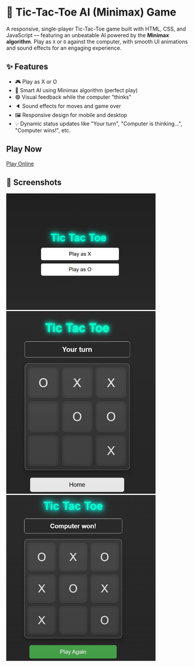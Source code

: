 # 🧠 Tic-Tac-Toe AI (Minimax) Game

A responsive, single-player Tic-Tac-Toe game built with HTML, CSS, and JavaScript — featuring an unbeatable AI powered by the **Minimax algorithm**. Play as `X` or `O` against the computer, with smooth UI animations and sound effects for an engaging experience.

## ✨ Features

- 🎮 Play as X or O
- 🤖 Smart AI using Minimax algorithm (perfect play)
- 🟢 Visual feedback while the computer "thinks"
- 🔈 Sound effects for moves and game over
- 🖼️ Responsive design for mobile and desktop
- 💡 Dynamic status updates like "Your turn", "Computer is thinking...", "Computer wins!", etc.

## Play Now
[Play Online](https://shahzad-bangash.github.io/assets/projects/tictactoe/index.html)

## 📸 Screenshots

<img src="images/startmenu.png" alt="Gameplay Screenshot" width="400">

<img src="images/gameplay.png" alt="Gameplay Screenshot" width="400">

<img src="images/game_win.png" alt="Gameplay Screenshot" width="400">
